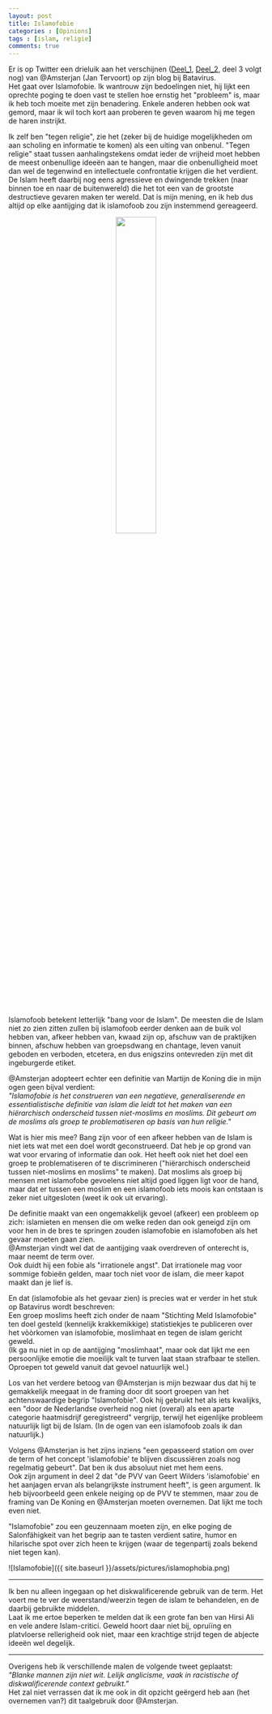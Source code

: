 ```yaml
---
layout: post
title: Islamofobie
categories : [Opinions]
tags : [islam, religie]
comments: true
---
```


Er is op Twitter een drieluik aan het verschijnen (<a href="http://batavirus.nl/2016/04/17/longread-islamofobie-stand-land-deel-1/" target="_blank" >Deel_1</a>, <a href="http://batavirus.nl/2016/04/30/longread-islamofobie-stand-land-deel-2/" target="_blank" >Deel_2</a>, deel 3 volgt nog) van @Amsterjan (Jan Tervoort) op zijn blog bij Batavirus.<br>
Het gaat over Islamofobie. Ik wantrouw zijn bedoelingen niet, hij lijkt een oprechte poging te doen vast te stellen hoe ernstig het "probleem" is, maar ik heb toch moeite met zijn benadering. Enkele anderen hebben ook wat gemord, maar ik wil toch kort aan proberen te geven waarom hij me tegen de haren instrijkt.

Ik zelf ben "tegen religie", zie het (zeker bij de huidige mogelijkheden om aan scholing en informatie te komen) als een uiting van onbenul. "Tegen religie" staat tussen aanhalingstekens omdat ieder de vrijheid moet hebben de meest onbenullige idee&euml;n aan te hangen, maar die onbenulligheid moet dan wel de tegenwind en intellectuele confrontatie krijgen die het verdient. De Islam heeft daarbij nog eens agressieve en dwingende trekken (naar binnen toe en naar de buitenwereld) die het tot een van de grootste destructieve gevaren maken ter wereld. Dat is mijn mening, en ik heb dus altijd op elke aantijging dat ik islamofoob zou zijn instemmend gereageerd.

<div align="center"><image src="{{ site.baseurl }}/assets/pictures/islamophobe.jpg" width="40%" /></div>

Islamofoob betekent letterlijk "bang voor de Islam". De meesten die de Islam niet zo zien zitten zullen bij islamofoob eerder denken aan de buik vol hebben van, afkeer hebben van, kwaad zijn op, afschuw van de praktijken binnen, afschuw hebben van groepsdwang en chantage, leven vanuit geboden en verboden, etcetera, en dus enigszins ontevreden zijn met dit ingeburgerde etiket. 

@Amsterjan adopteert echter een definitie van Martijn de Koning die in mijn ogen geen bijval verdient:<br><i>
"Islamofobie is het construeren van een negatieve, generaliserende en essentialistische definitie van islam die leidt tot het maken van een hi&euml;rarchisch onderscheid tussen niet-moslims en moslims. Dit gebeurt om de moslims als groep te problematiseren op basis van hun religie."</i>

Wat is hier mis mee? Bang zijn voor of een afkeer hebben van de Islam is niet iets wat met een doel wordt geconstrueerd. Dat heb je op grond van wat voor ervaring of informatie dan ook. Het heeft ook niet het doel  een groep te problematiseren of te discrimineren ("hi&euml;rarchisch onderscheid tussen niet-moslims en moslims" te maken). Dat moslims als groep bij mensen met islamofobe gevoelens niet altijd goed liggen ligt voor de hand, maar dat er tussen een moslim en een islamofoob iets moois kan ontstaan is zeker niet uitgesloten (weet ik ook uit ervaring).
 
De definitie maakt van een ongemakkelijk gevoel (afkeer) een probleem op zich: islamieten en mensen die om welke reden dan ook geneigd zijn om voor hen in de bres te springen zouden islamofobie en islamofoben als het gevaar moeten gaan zien. 
<br>@Amsterjan vindt wel dat de aantijging vaak overdreven of onterecht is, maar neemt de term over.<br>Ook duidt hij een fobie als "irrationele angst". Dat irrationele mag voor sommige fobie&euml;n gelden, maar toch niet voor de islam, die meer kapot maakt dan je lief is.

En dat (islamofobie als het gevaar zien) is precies wat er verder in het stuk op Batavirus wordt beschreven:<br>
Een groep moslims heeft zich onder de naam "Stichting Meld Islamofobie" ten doel gesteld (kennelijk krakkemikkige) statistiekjes te publiceren over het v&ograve;&ograve;rkomen van islamofobie, moslimhaat en tegen de islam gericht geweld.<br>
(Ik ga nu niet in op de aantijging "moslimhaat", maar ook dat lijkt me een persoonlijke emotie die moeilijk valt te turven laat staan strafbaar te stellen. Oproepen tot geweld vanuit dat gevoel natuurlijk wel.)

Los van het verdere betoog van @Amsterjan is mijn bezwaar dus dat hij te gemakkelijk meegaat in de framing door dit soort groepen van het achtenswaardige begrip "Islamofobie". Ook hij gebruikt het als iets kwalijks, een "door de Nederlandse overheid nog niet (overal) als een aparte categorie haatmisdrijf geregistreerd" vergrijp, terwijl het eigenlijke probleem natuurlijk ligt bij de Islam. (In de ogen van een islamofoob zoals ik dan natuurlijk.)

Volgens @Amsterjan is het zijns inziens "een gepasseerd station om over de term of het concept 'islamofobie' te blijven discussi&euml;ren zoals nog regelmatig gebeurt". Dat ben ik dus absoluut niet met hem eens.<br>Ook zijn argument in deel 2 dat "de PVV van Geert Wilders 'islamofobie' en het aanjagen ervan als belangrijkste instrument heeft", is geen argument. Ik heb bijvoorbeeld geen enkele neiging op de PVV te stemmen, maar zou de framing van De Koning en @Amsterjan moeten overnemen. Dat lijkt me toch even niet.

"Islamofobie" zou een geuzennaam moeten zijn, en elke poging de Salonf&auml;higkeit van het begrip aan te tasten verdient satire, humor en hilarische spot over zich heen te krijgen (waar de tegenpartij zoals bekend niet tegen kan).

![Islamofobie]({{ site.baseurl }}/assets/pictures/islamophobia.png)

<hr>
Ik ben nu alleen ingegaan op het diskwalificerende gebruik van de term. Het voert me te ver de weerstand/weerzin tegen de islam te behandelen, en de daarbij gebruikte middelen.<br>
Laat ik me ertoe beperken te melden dat ik een grote fan ben van Hirsi Ali en vele andere Islam-critici. Geweld hoort daar niet bij, oprui&iuml;ng en platvloerse rellerigheid ook niet, maar een krachtige strijd tegen de abjecte idee&euml;n wel degelijk.

<hr>
Overigens heb ik verschillende malen de volgende tweet geplaatst:<br>
<i>"Blanke mannen zijn niet wit. Lelijk anglicisme, vaak in racistische of diskwalificerende context gebruikt."</i><br>
Het zal niet verrassen dat ik me ook in dit opzicht ge&euml;rgerd heb aan (het overnemen van?) dit taalgebruik door @Amsterjan.
